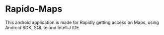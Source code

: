 # Rapido-Maps
This android application is made for Rapidly getting access on Maps, using Android SDK, SQLite and IntelliJ IDE 

